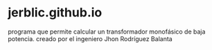 # jerblic.github.io
programa que permite calcular un transformador monofásico de baja potencia.
creado por el ingeniero Jhon Rodríguez Balanta

